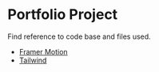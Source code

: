# Portfolio Project

Find reference to code base and files used.

- [Framer Motion](https://www.framer.com/motion/animation/)
- [Tailwind](https://tailwindui.com/)